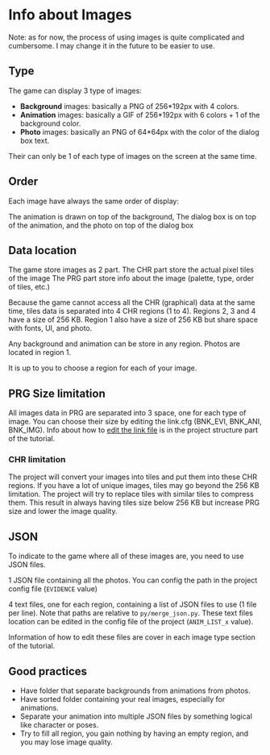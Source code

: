 # Info about Images

Note: as for now, the process of using images is quite complicated and cumbersome.
I may change it in the future to be easier to use.

## Type

The game can display 3 type of images:

- **Background** images: basically a PNG of 256*192px with 4 colors.
- **Animation** images: basically a GIF of 256*192px with 6 colors + 1 of the background color.
- **Photo** images: basically an PNG of 64*64px with the color of the dialog box text.

Their can only be 1 of each type of images on the screen at the same time.

## Order

Each image have always the same order of display:

The animation is drawn on top of the background,
The dialog box is on top of the animation,
and the photo on top of the dialog box

## Data location

The game store images as 2 part.
The CHR part store the actual pixel tiles of the image
The PRG part store info about the image (palette, type, order of tiles, etc.)

Because the game cannot access all the CHR (graphical) data at the same time,
tiles data is separated into 4 CHR regions (1 to 4).
Regions 2, 3 and 4 have a size of 256 KB.
Region 1 also have a size of 256 KB but share space with fonts, UI, and photo.

Any background and animation can be store in any region.
Photos are located in region 1.

It is up to you to choose a region for each of your image.

## PRG Size limitation

All images data in PRG are separated into 3 space,
one for each type of image.
You can choose their size by editing the link.cfg (BNK_EVI, BNK_ANI, BNK_IMG).
Info about how to [edit the link file](../struct/link.md) is in the project structure part of the tutorial.

### CHR limitation

The project will convert your images into tiles and put them into these CHR regions.
If you have a lot of unique images, tiles may go beyond the 256 KB limitation.
The project will try to replace tiles with similar tiles to compress them.
This result in always having tiles size below 256 KB but increase PRG size and lower the image quality.

## JSON

To indicate to the game where all of these images are,
you need to use JSON files.

1 JSON file containing all the photos.
You can config the path in the project config file (`EVIDENCE` value)

4 text files, one for each region, containing a list of JSON files to use (1 file per line).
Note that paths are relative to `py/merge_json.py`.
These text files location can be edited in the config file of the project (`ANIM_LIST_x` value).

Information of how to edit these files are cover in each image type section of the tutorial.

## Good practices

- Have folder that separate backgrounds from animations from photos.
- Have sorted folder containing your real images, especially for animations.
- Separate your animation into multiple JSON files by something logical like character or poses.
- Try to fill all region, you gain nothing by having an empty region, and you may lose image quality.
